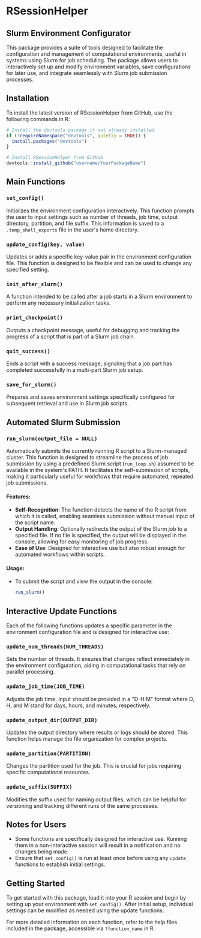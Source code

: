 # RSessionHelper

## Slurm Environment Configurator

This package provides a suite of tools designed to facilitate the configuration and management of computational environments, useful in systems using Slurm for job scheduling. The package allows users to interactively set up and modify environment variables, save configurations for later use, and integrate seamlessly with Slurm job submission processes.

## Installation

To install the latest version of RSessionHelper from GitHub, use the following commands in R:

```r
# Install the devtools package if not already installed
if (!requireNamespace("devtools", quietly = TRUE)) {
  install.packages("devtools")
}

# Install RSessionHelper from GitHub
devtools::install_github("username/YourPackageName")
```

## Main Functions

### `set_config()`
Initializes the environment configuration interactively. This function prompts the user to input settings such as number of threads, job time, output directory, partition, and file suffix. This information is saved to a `.temp_shell_exports` file in the user's home directory.

### `update_config(key, value)`
Updates or adds a specific key-value pair in the environment configuration file. This function is designed to be flexible and can be used to change any specified setting.

### `init_after_slurm()`
A function intended to be called after a job starts in a Slurm environment to perform any necessary initialization tasks.

### `print_checkpoint()`
Outputs a checkpoint message, useful for debugging and tracking the progress of a script that is part of a Slurm job chain.

### `quit_success()`
Ends a script with a success message, signaling that a job part has completed successfully in a multi-part Slurm job setup.

### `save_for_slurm()`
Prepares and saves environment settings specifically configured for subsequent retrieval and use in Slurm job scripts.

## Automated Slurm Submission

### `run_slurm(output_file = NULL)`
Automatically submits the currently running R script to a Slurm-managed cluster. This function is designed to streamline the process of job submission by using a predefined Slurm script (`run_loop.sh`) assumed to be available in the system's PATH. It facilitates the self-submission of scripts, making it particularly useful for workflows that require automated, repeated job submissions.

#### Features:
- **Self-Recognition**: The function detects the name of the R script from which it is called, enabling seamless submission without manual input of the script name.
- **Output Handling**: Optionally redirects the output of the Slurm job to a specified file. If no file is specified, the output will be displayed in the console, allowing for easy monitoring of job progress.
- **Ease of Use**: Designed for interactive use but also robust enough for automated workflows within scripts.

#### Usage:
- To submit the script and view the output in the console:
  ```r
  run_slurm()
  
  ```
## Interactive Update Functions

Each of the following functions updates a specific parameter in the environment configuration file and is designed for interactive use:

### `update_num_threads(NUM_THREADS)`
Sets the number of threads. It ensures that changes reflect immediately in the environment configuration, aiding in computational tasks that rely on parallel processing.

### `update_job_time(JOB_TIME)`
Adjusts the job time. Input should be provided in a "D-H:M" format where D, H, and M stand for days, hours, and minutes, respectively.

### `update_output_dir(OUTPUT_DIR)`
Updates the output directory where results or logs should be stored. This function helps manage the file organization for complex projects.

### `update_partition(PARTITION)`
Changes the partition used for the job. This is crucial for jobs requiring specific computational resources.

### `update_suffix(SUFFIX)`
Modifies the suffix used for naming output files, which can be helpful for versioning and tracking different runs of the same processes.

## Notes for Users

- Some functions are specifically designed for interactive use. Running them in a non-interactive session will result in a notification and no changes being made.
- Ensure that `set_config()` is run at least once before using any `update_` functions to establish initial settings.

## Getting Started

To get started with this package, load it into your R session and begin by setting up your environment with `set_config()`. After initial setup, individual settings can be modified as needed using the update functions.

For more detailed information on each function, refer to the help files included in the package, accessible via `?function_name` in R.
